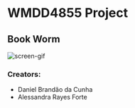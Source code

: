# WMDD4855 Project

## Book Worm

![screen-gif](./screen.gif)




### Creators:
- Daniel Brandão da Cunha
- Alessandra Rayes Forte
